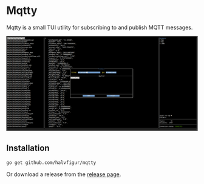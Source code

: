 # Mqtty
Mqtty is a small TUI utility for subscribing to and publish MQTT messages.

![Screenshot](commander.png)

## Installation
```bash
go get github.com/halvfigur/mqtty
```

Or download a release from the [release page](https://github.com/halvfigur/mqtty/releases).
